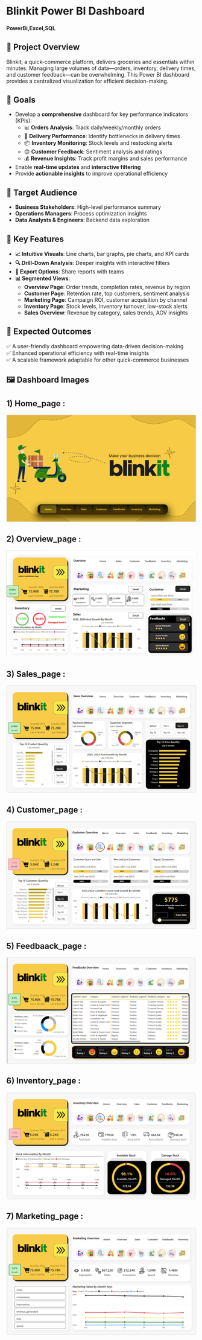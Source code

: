 # Blinkit Power BI Dashboard
#### PowerBi,Excel,SQL

## 📌 Project Overview
Blinkit, a quick-commerce platform, delivers groceries and essentials within minutes. Managing large volumes of data—orders, inventory, delivery times, and customer feedback—can be overwhelming. This Power BI dashboard provides a centralized visualization for efficient decision-making.

## 🎯 Goals
- Develop a **comprehensive** dashboard for key performance indicators (KPIs):
  - 📊 **Orders Analysis**: Track daily/weekly/monthly orders
  - 🚚 **Delivery Performance**: Identify bottlenecks in delivery times
  - 📦 **Inventory Monitoring**: Stock levels and restocking alerts
  - 😊 **Customer Feedback**: Sentiment analysis and ratings
  - 💰 **Revenue Insights**: Track profit margins and sales performance
- Enable **real-time updates** and **interactive filtering**
- Provide **actionable insights** to improve operational efficiency

## 👥 Target Audience
- **Business Stakeholders**: High-level performance summary
- **Operations Managers**: Process optimization insights
- **Data Analysts & Engineers**: Backend data exploration

## 🚀 Key Features
- **📈 Intuitive Visuals**: Line charts, bar graphs, pie charts, and KPI cards
- **🔍 Drill-Down Analysis**: Deeper insights with interactive filters
- **📂 Export Options**: Share reports with teams
- **📊 Segmented Views**:
  - **Overview Page**: Order trends, completion rates, revenue by region
  - **Customer Page**: Retention rate, top customers, sentiment analysis
  - **Marketing Page**: Campaign ROI, customer acquisition by channel
  - **Inventory Page**: Stock levels, inventory turnover, low-stock alerts
  - **Sales Overview**: Revenue by category, sales trends, AOV insights

## 📌 Expected Outcomes
✅ A user-friendly dashboard empowering data-driven decision-making  
✅ Enhanced operational efficiency with real-time insights  
✅ A scalable framework adaptable for other quick-commerce businesses  

## 🖼️ Dashboard Images

## 1) Home_page :


![Demo Image](https://github.com/smit012/Blinkit-Dashboard/blob/main/Dashboard_Image/Home.png)

## 2) Overview_page :


![Demo Image](https://github.com/smit012/Blinkit-Dashboard/blob/main/Dashboard_Image/Overview.png)

## 3) Sales_page :


![Demo Image](https://github.com/smit012/Blinkit-Dashboard/blob/main/Dashboard_Image/Sales.png)

## 4) Customer_page :


![Demo Image](https://github.com/smit012/Blinkit-Dashboard/blob/main/Dashboard_Image/Cutomer.png)

## 5) Feedbaack_page :


![Demo Image](https://github.com/smit012/Blinkit-Dashboard/blob/main/Dashboard_Image/Feedback.png)

## 6) Inventory_page :


![Demo Image](https://github.com/smit012/Blinkit-Dashboard/blob/main/Dashboard_Image/Inventory.png)

## 7) Marketing_page :


![Demo Image](https://github.com/smit012/Blinkit-Dashboard/blob/main/Dashboard_Image/Marketing.png)




